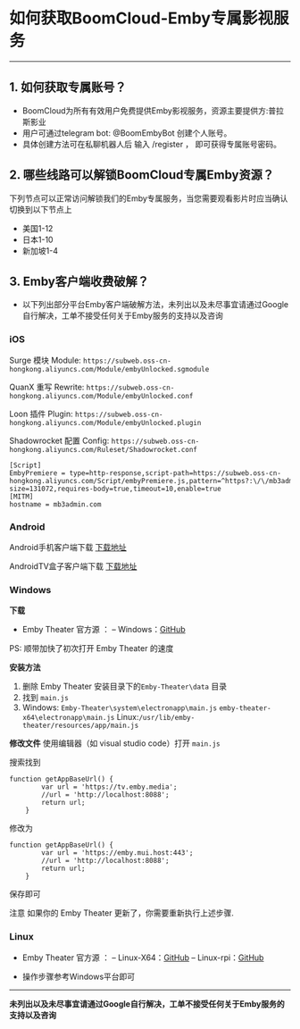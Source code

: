 # **如何获取BoomCloud-Emby专属影视服务**
- - - 
## **1. 如何获取专属账号？**

* BoomCloud为所有有效用户免费提供Emby影视服务，资源主要提供方:普拉斯影业 
* 用户可通过telegram bot: @BoomEmbyBot 创建个人账号。
* 具体创建方法可在私聊机器人后 输入 /register ， 即可获得专属账号密码。 

## **2. 哪些线路可以解锁BoomCloud专属Emby资源？**

下列节点可以正常访问解锁我们的Emby专属服务，当您需要观看影片时应当确认切换到以下节点上
* 美国1-12
* 日本1-10
* 新加坡1-4

## **3. Emby客户端收费破解？**
* 以下列出部分平台Emby客户端破解方法，未列出以及未尽事宜请通过Google自行解决，工单不接受任何关于Emby服务的支持以及咨询

### iOS
Surge 模块
Module: `https://subweb.oss-cn-hongkong.aliyuncs.com/Module/embyUnlocked.sgmodule`

QuanX 重写
Rewrite: `https://subweb.oss-cn-hongkong.aliyuncs.com/Module/embyUnlocked.conf`

Loon 插件
Plugin: `https://subweb.oss-cn-hongkong.aliyuncs.com/Module/embyUnlocked.plugin`

Shadowrocket 配置
Config: `https://subweb.oss-cn-hongkong.aliyuncs.com/Ruleset/Shadowrocket.conf`

```
[Script]
EmbyPremiere = type=http-response,script-path=https://subweb.oss-cn-hongkong.aliyuncs.com/Script/embyPremiere.js,pattern=^https?:\/\/mb3admin.com\/admin\/service\/registration\/validateDevice,max-size=131072,requires-body=true,timeout=10,enable=true
[MITM]
hostname = mb3admin.com
```
### Android
Android手机客户端下载
[下载地址](https://cdn.t9c.co/emby/Emby_Android_v3.1.23_Unlocked.apk)

AndroidTV盒子客户端下载
[下载地址](https://cdn.t9c.co/emby/Emby_AndroidTV_1.8.54gUnlocked.apk)

### Windows

**下载**
* Emby Theater 官方源 ：
– Windows：[GitHub](https://github.com/MediaBrowser/emby-theater-windows/releases/download/3.0.13/emby-theater-x64.zip)

PS: 顺带加快了初次打开 Emby Theater 的速度

**安装方法**
1. 删除 Emby Theater 安装目录下的`Emby-Theater\data` 目录
2. 找到 `main.js`
3. Windows:
`Emby-Theater\system\electronapp\main.js`
`emby-theater-x64\electronapp\main.js`
Linux:`/usr/lib/emby-theater/resources/app/main.js`

**修改文件**
使用编辑器（如 visual studio code）打开 `main.js`

搜索找到

```
function getAppBaseUrl() {
        var url = 'https://tv.emby.media';
        //url = 'http://localhost:8088';
        return url;
    }
```
修改为
```
function getAppBaseUrl() {
        var url = 'https://emby.mui.host:443';
        //url = 'http://localhost:8088';
        return url;
    }
```
保存即可

注意
如果你的 Emby Theater 更新了，你需要重新执行上述步骤.

### Linux
* Emby Theater 官方源 ：
– Linux-X64：[GitHub](https://github.com/MediaBrowser/emby-theater-electron/releases/download/3.0.12/emby-theater_3.0.12_amd64.deb)
– Linux-rpi：[GitHub](https://github.com/MediaBrowser/emby-theater-electron/releases/download/3.0.12/emby-theater-rpi_3.0.12.zip)

* 操作步骤参考Windows平台即可

---
**未列出以及未尽事宜请通过Google自行解决，工单不接受任何关于Emby服务的支持以及咨询**